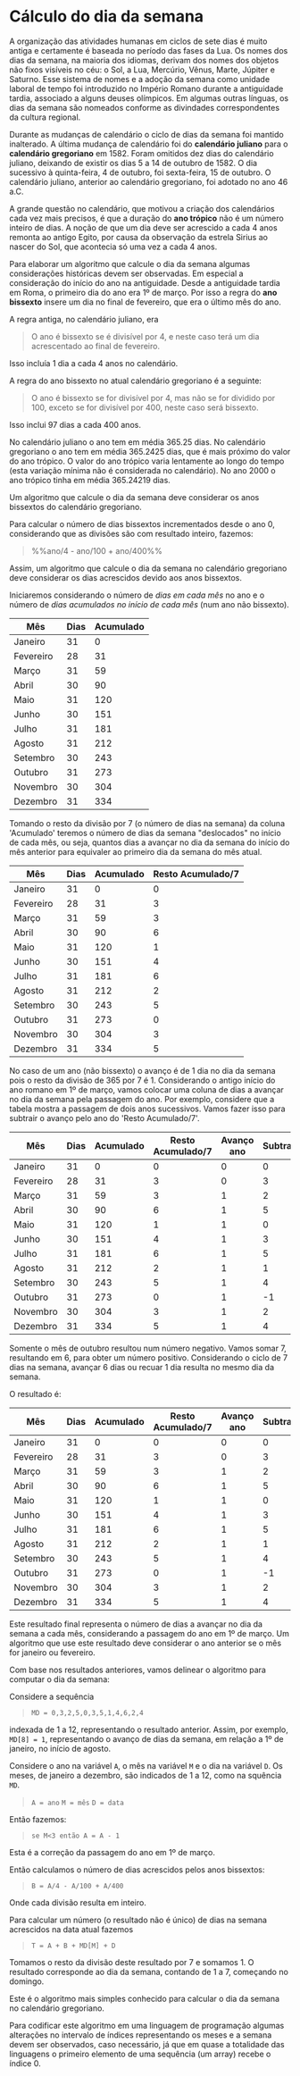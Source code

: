 # Cálculo do dia da semana

A organização das atividades humanas em ciclos de sete dias é muito antiga e certamente é baseada no período das fases da Lua. Os nomes dos dias da semana, na maioria dos idiomas, derivam dos nomes dos objetos não fixos visíveis no céu: o Sol, a Lua, Mercúrio, Vênus, Marte, Júpiter e Saturno. Esse sistema de nomes e a adoção da semana como unidade laboral de tempo foi introduzido no Império Romano durante a antiguidade tardia, associado a alguns deuses olímpicos. Em algumas outras línguas, os dias da semana são nomeados conforme as divindades correspondentes da cultura regional.

Durante as mudanças de calendário o ciclo de dias da semana foi mantido inalterado. A última mudança de calendário foi do **calendário juliano** para o **calendário gregoriano** em 1582. Foram omitidos dez dias do calendário juliano, deixando de existir os dias 5 a 14 de outubro de 1582. O dia sucessivo à quinta-feira, 4 de outubro, foi sexta-feira, 15 de outubro. O calendário juliano, anterior ao calendário gregoriano, foi adotado no ano 46 a.C.

A grande questão no calendário, que motivou a criação dos calendários cada vez mais precisos, é que a duração do **ano trópico** não é um número inteiro de dias. A noção de que um dia deve ser acrescido a cada 4 anos remonta ao antigo Egito, por causa da observação da estrela Sirius ao nascer do Sol, que acontecia só uma vez a cada 4 anos.

Para elaborar um algoritmo que calcule o dia da semana algumas considerações históricas devem ser observadas. Em especial a consideração do início do ano na antiguidade. Desde a antiguidade tardia em Roma, o primeiro dia do ano era 1º de março. Por isso a regra do **ano bissexto** insere um dia no final de fevereiro, que era o último mês do ano.

A regra antiga, no calendário juliano, era

> O ano é bissexto se é divisível por 4, e neste caso terá um dia acrescentado ao final de fevereiro.

Isso incluía 1 dia a cada 4 anos no calendário.

A regra do ano bissexto no atual calendário gregoriano é a seguinte:

> O ano é bissexto se for divisível por 4, mas não se for dividido por 100, exceto se for divisível por 400, neste caso será bissexto.

Isso inclui 97 dias a cada 400 anos.

No calendário juliano o ano tem em média 365.25 dias. No calendário gregoriano o ano tem em média 365.2425 dias, que é mais próximo do valor do ano trópico. O valor do ano trópico varia lentamente ao longo do tempo (esta variação mínima não é considerada no calendário). No ano 2000 o ano trópico tinha em média 365.24219 dias.

Um algoritmo que calcule o dia da semana deve considerar os anos bissextos do calendário gregoriano.

Para calcular o número de dias bissextos incrementados desde o ano 0, considerando que as divisões são com resultado inteiro, fazemos:

> %%ano/4 - ano/100 + ano/400%%

Assim, um algoritmo que calcule o dia da semana no calendário gregoriano deve considerar os dias acrescidos devido aos anos bissextos.

Iniciaremos considerando o número de *dias em cada mês* no ano e o número de *dias acumulados no início de cada mês* (num ano não bissexto).

| Mês       | Dias | Acumulado |
| --------- | ---- | --------- |
| Janeiro   | 31   | 0         |
| Fevereiro | 28   | 31        |
| Março     | 31   | 59        |
| Abril     | 30   | 90        |
| Maio      | 31   | 120       |
| Junho     | 30   | 151       |
| Julho     | 31   | 181       |
| Agosto    | 31   | 212       |
| Setembro  | 30   | 243       |
| Outubro   | 31   | 273       |
| Novembro  | 30   | 304       |
| Dezembro  | 31   | 334       |

Tomando o resto da divisão por 7 (o número de dias na semana) da coluna 'Acumulado' teremos o número de dias da semana "deslocados" no início de cada mês, ou seja, quantos dias a avançar no dia da semana do início do mês anterior para equivaler ao primeiro dia da semana do mês atual.

| Mês       | Dias | Acumulado | Resto Acumulado/7 |
| --------- | ---- | --------- | ----------------- |
| Janeiro   | 31   | 0         | 0                 |
| Fevereiro | 28   | 31        | 3                 |
| Março     | 31   | 59        | 3                 |
| Abril     | 30   | 90        | 6                 |
| Maio      | 31   | 120       | 1                 |
| Junho     | 30   | 151       | 4                 |
| Julho     | 31   | 181       | 6                 |
| Agosto    | 31   | 212       | 2                 |
| Setembro  | 30   | 243       | 5                 |
| Outubro   | 31   | 273       | 0                 |
| Novembro  | 30   | 304       | 3                 |
| Dezembro  | 31   | 334       | 5                 |

No caso de um ano (não bissexto) o avanço é de 1 dia no dia da semana pois o resto da divisão de 365 por 7 é 1. Considerando o antigo início do ano romano em 1º de março, vamos colocar uma coluna de dias a avançar no dia da semana pela passagem do ano. Por exemplo, considere que a tabela mostra a passagem de dois anos sucessivos. Vamos fazer isso para subtrair o avanço pelo ano do 'Resto Acumulado/7'.

| Mês       | Dias | Acumulado | Resto Acumulado/7 | Avanço ano | Subtração |
| --------- | ---- | --------- | ----------------- | ---------- | --------- |
| Janeiro   | 31   | 0         | 0                 | 0          |  0        |
| Fevereiro | 28   | 31        | 3                 | 0          |  3        |
| Março     | 31   | 59        | 3                 | 1          |  2        |
| Abril     | 30   | 90        | 6                 | 1          |  5        |
| Maio      | 31   | 120       | 1                 | 1          |  0        |
| Junho     | 30   | 151       | 4                 | 1          |  3        |
| Julho     | 31   | 181       | 6                 | 1          |  5        |
| Agosto    | 31   | 212       | 2                 | 1          |  1        |
| Setembro  | 30   | 243       | 5                 | 1          |  4        |
| Outubro   | 31   | 273       | 0                 | 1          | -1        |
| Novembro  | 30   | 304       | 3                 | 1          |  2        |
| Dezembro  | 31   | 334       | 5                 | 1          |  4        |

Somente o mês de outubro resultou num número negativo. Vamos somar 7, resultando em 6, para obter um número positivo. Considerando o ciclo de 7 dias na semana, avançar 6 dias ou recuar 1 dia resulta no mesmo dia da semana.

O resultado é:

| Mês       | Dias | Acumulado | Resto Acumulado/7 | Avanço ano | Subtração | Resultado |
| --------- | ---- | --------- | ----------------- | ---------- | --------- | --------- |
| Janeiro   | 31   | 0         | 0                 | 0          |  0        | 0         |
| Fevereiro | 28   | 31        | 3                 | 0          |  3        | 3         |
| Março     | 31   | 59        | 3                 | 1          |  2        | 2         |
| Abril     | 30   | 90        | 6                 | 1          |  5        | 5         |
| Maio      | 31   | 120       | 1                 | 1          |  0        | 0         |
| Junho     | 30   | 151       | 4                 | 1          |  3        | 3         |
| Julho     | 31   | 181       | 6                 | 1          |  5        | 5         |
| Agosto    | 31   | 212       | 2                 | 1          |  1        | 1         |
| Setembro  | 30   | 243       | 5                 | 1          |  4        | 4         |
| Outubro   | 31   | 273       | 0                 | 1          | -1        | 6         |
| Novembro  | 30   | 304       | 3                 | 1          |  2        | 2         |
| Dezembro  | 31   | 334       | 5                 | 1          |  4        | 4         |

Este resultado final representa o número de dias a avançar no dia da semana a cada mês, considerando a passagem do ano em 1º de março. Um algoritmo que use este resultado deve considerar o ano anterior se o mês for janeiro ou fevereiro.

Com base nos resultados anteriores, vamos delinear o algoritmo para computar o dia da semana:

Considere a sequência

> `MD = 0,3,2,5,0,3,5,1,4,6,2,4`

indexada de 1 a 12, representando o resultado anterior. Assim, por exemplo, `MD[8] = 1`, representando o avanço de dias da semana, em relação a 1º de janeiro, no início de agosto.

Considere o ano na variável `A`, o mês na variável `M` e o dia na variável `D`. Os meses, de janeiro a dezembro, são indicados de 1 a 12, como na squência `MD`.

> `A = ano`
> `M = mês`
> `D = data`

Então fazemos:

> `se M<3 então A = A - 1`

Esta é a correção da passagem do ano em 1º de março.

Então calculamos o número de dias acrescidos pelos anos bissextos:

> `B = A/4 - A/100 + A/400`

Onde cada divisão resulta em inteiro.

Para calcular um número (o resultado não é único) de dias na semana acrescidos na data atual fazemos

> `T = A + B + MD[M] + D`

Tomamos o resto da divisão deste resultado por 7 e somamos 1. O resultado corresponde ao dia da semana, contando de 1 a 7, começando no domingo.

Este é o algoritmo mais simples conhecido para calcular o dia da semana no calendário gregoriano.

Para codificar este algoritmo em uma linguagem de programação algumas alterações no intervalo de índices representando os meses e a semana devem ser observados, caso necessário, já que em quase a totalidade das linguagens o primeiro elemento de uma sequência (um array) recebe o índice 0.
